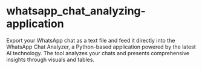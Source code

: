 # whatsapp_chat_analyzing-application
Export your WhatsApp chat as a text file and feed it directly into the WhatsApp Chat Analyzer, a Python-based application powered by the latest AI technology. The tool analyzes your chats and presents comprehensive insights through visuals and tables.
